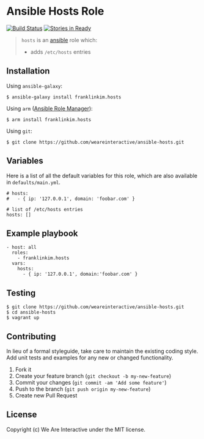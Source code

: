 # Ansible Hosts Role

[![Build Status](https://travis-ci.org/weareinteractive/ansible-hosts.png?branch=master)](https://travis-ci.org/weareinteractive/ansible-hosts)
[![Stories in Ready](https://badge.waffle.io/weareinteractive/ansible-hosts.svg?label=ready&title=Ready)](http://waffle.io/weareinteractive/ansible-hosts)

> `hosts` is an [ansible](http://www.ansible.com) role which: 
> 
> * adds `/etc/hosts` entries

## Installation

Using `ansible-galaxy`:

```
$ ansible-galaxy install franklinkim.hosts
```

Using `arm` ([Ansible Role Manager](https://github.com/mirskytech/ansible-role-manager/)):

```
$ arm install franklinkim.hosts
```

Using `git`:

```
$ git clone https://github.com/weareinteractive/ansible-hosts.git
```

## Variables

Here is a list of all the default variables for this role, which are also available in `defaults/main.yml`.

```
# hosts:
#   - { ip: '127.0.0.1', domain: 'foobar.com' }

# list of /etc/hosts entries
hosts: []
```

## Example playbook

```
- host: all
  roles: 
    - franklinkim.hosts
  vars:
    hosts:
      - { ip: '127.0.0.1', domain:'foobar.com' }
```

## Testing

```
$ git clone https://github.com/weareinteractive/ansible-hosts.git
$ cd ansible-hosts
$ vagrant up
```

## Contributing
In lieu of a formal styleguide, take care to maintain the existing coding style. Add unit tests and examples for any new or changed functionality.

1. Fork it
2. Create your feature branch (`git checkout -b my-new-feature`)
3. Commit your changes (`git commit -am 'Add some feature'`)
4. Push to the branch (`git push origin my-new-feature`)
5. Create new Pull Request

## License
Copyright (c) We Are Interactive under the MIT license.
